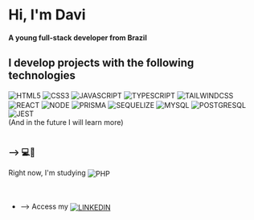 # Hi, I'm Davi 
#### A young full-stack developer from Brazil  

## I develop projects with the following technologies 
<div style="display: inline_block">
    <img align= "center" src="https://img.shields.io/badge/HTML5-E34F26?style=for-the-badge&logo=html5&logoColor=white" alt="HTML5">
    <img align= "center" src="https://img.shields.io/badge/CSS3-1572B6?style=for-the-badge&logo=css3&logoColor=white" alt="CSS3">
    <img align= "center" src="https://img.shields.io/badge/JavaScript-F7DF1E?style=for-the-badge&logo=javascript&logoColor=black" alt="JAVASCRIPT">
    <img align= "center" src="https://img.shields.io/badge/TypeScript-007ACC?style=for-the-badge&logo=typescript&logoColor=white" alt="TYPESCRIPT">
    <img align= "center" src="https://img.shields.io/badge/Tailwind_CSS-38B2AC?style=for-the-badge&logo=tailwind-css&logoColor=white" alt="TAILWINDCSS">
    <img align= "center" src="https://img.shields.io/badge/React-20232A?style=for-the-badge&logo=react&logoColor=61DAFB" alt="REACT">
    <img align= "center" src="https://img.shields.io/badge/Node.js-43853D?style=for-the-badge&logo=node.js&logoColor=white" alt="NODE">
    <img align= "center" src="https://img.shields.io/badge/Prisma-3982CE?style=for-the-badge&logo=Prisma&logoColor=white" alt="PRISMA">
    <img align= "center" src="https://img.shields.io/badge/sequelize-323330?style=for-the-badge&logo=sequelize&logoColor=blue" alt="SEQUELIZE">
    <img align= "center" src="https://img.shields.io/badge/MySQL-00000F?style=for-the-badge&logo=mysql&logoColor=white" alt="MYSQL">
    <img align= "center" src="https://img.shields.io/badge/PostgreSQL-316192?style=for-the-badge&logo=postgresql&logoColor=white" alt="POSTGRESQL">
    <img align= "center" src="https://img.shields.io/badge/Jest-323330?style=for-the-badge&logo=Jest&logoColor=white" alt="JEST">
</div> 
(And in the future I will learn more) <br/><br/>

<h3>--> 💻🌱</h3>

<div style="display: inline_block">
    Right now, I'm studying 
    <img align= "center" src="https://img.shields.io/badge/PHP-777BB4?style=for-the-badge&logo=php&logoColor=white" alt="PHP">
</div>
<br/><br/>

- --> Access my <a href='https://www.linkedin.com/in/davicarvalhodev604/' target='_blank'><img align= "center" src="https://img.shields.io/badge/LinkedIn-0077B5?style=for-the-badge&logo=linkedin&logoColor=white" alt="LINKEDIN"></a> 
